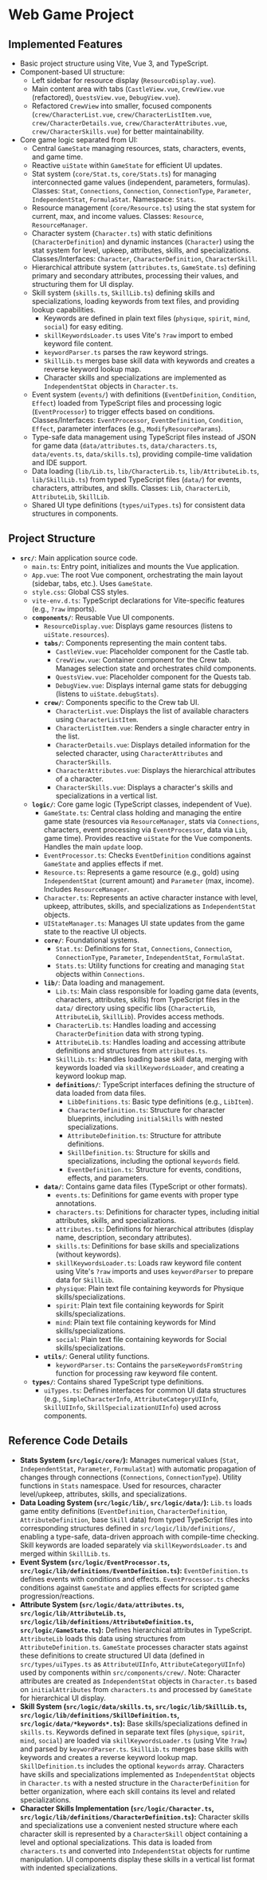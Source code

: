 # Web Game Project

## Implemented Features

*   Basic project structure using Vite, Vue 3, and TypeScript.
*   Component-based UI structure:
    *   Left sidebar for resource display (`ResourceDisplay.vue`).
    *   Main content area with tabs (`CastleView.vue`, `CrewView.vue` (refactored), `QuestsView.vue`, `DebugView.vue`).
    *   Refactored `CrewView` into smaller, focused components (`crew/CharacterList.vue`, `crew/CharacterListItem.vue`, `crew/CharacterDetails.vue`, `crew/CharacterAttributes.vue`, `crew/CharacterSkills.vue`) for better maintainability.
*   Core game logic separated from UI:
    *   Central `GameState` managing resources, stats, characters, events, and game time.
    *   Reactive `uiState` within `GameState` for efficient UI updates.
    *   Stat system (`core/Stat.ts`, `core/Stats.ts`) for managing interconnected game values (independent, parameters, formulas). Classes: `Stat`, `Connections`, `Connection`, `ConnectionType`, `Parameter`, `IndependentStat`, `FormulaStat`. Namespace: `Stats`.
    *   Resource management (`core/Resource.ts`) using the stat system for current, max, and income values. Classes: `Resource`, `ResourceManager`.
    *   Character system (`Character.ts`) with static definitions (`CharacterDefinition`) and dynamic instances (`Character`) using the stat system for level, upkeep, attributes, skills, and specializations. Classes/Interfaces: `Character`, `CharacterDefinition`, `CharacterSkill`.
    *   Hierarchical attribute system (`attributes.ts`, `GameState.ts`) defining primary and secondary attributes, processing their values, and structuring them for UI display.
    *   Skill system (`skills.ts`, `SkillLib.ts`) defining skills and specializations, loading keywords from text files, and providing lookup capabilities.
        *   Keywords are defined in plain text files (`physique`, `spirit`, `mind`, `social`) for easy editing.
        *   `skillKeywordsLoader.ts` uses Vite's `?raw` import to embed keyword file content.
        *   `keywordParser.ts` parses the raw keyword strings.
        *   `SkillLib.ts` merges base skill data with keywords and creates a reverse keyword lookup map.
        *   Character skills and specializations are implemented as `IndependentStat` objects in `Character.ts`.
    *   Event system (`events/`) with definitions (`EventDefinition`, `Condition`, `Effect`) loaded from TypeScript files and processing logic (`EventProcessor`) to trigger effects based on conditions. Classes/Interfaces: `EventProcessor`, `EventDefinition`, `Condition`, `Effect`, parameter interfaces (e.g., `ModifyResourceParams`).
    *   Type-safe data management using TypeScript files instead of JSON for game data (`data/attributes.ts`, `data/characters.ts`, `data/events.ts`, `data/skills.ts`), providing compile-time validation and IDE support.
    *   Data loading (`lib/Lib.ts`, `lib/CharacterLib.ts`, `lib/AttributeLib.ts`, `lib/SkillLib.ts`) from typed TypeScript files (`data/`) for events, characters, attributes, and skills. Classes: `Lib`, `CharacterLib`, `AttributeLib`, `SkillLib`.
    *   Shared UI type definitions (`types/uiTypes.ts`) for consistent data structures in components.

## Project Structure

*   **`src/`**: Main application source code.
    *   `main.ts`: Entry point, initializes and mounts the Vue application.
    *   `App.vue`: The root Vue component, orchestrating the main layout (sidebar, tabs, etc.). Uses `GameState`.
    *   `style.css`: Global CSS styles.
    *   `vite-env.d.ts`: TypeScript declarations for Vite-specific features (e.g., `?raw` imports).
    *   **`components/`**: Reusable Vue UI components.
        *   `ResourceDisplay.vue`: Displays game resources (listens to `uiState.resources`).
        *   **`tabs/`**: Components representing the main content tabs.
            *   `CastleView.vue`: Placeholder component for the Castle tab.
            *   `CrewView.vue`: Container component for the Crew tab. Manages selection state and orchestrates child components.
            *   `QuestsView.vue`: Placeholder component for the Quests tab.
            *   `DebugView.vue`: Displays internal game stats for debugging (listens to `uiState.debugStats`).
        *   **`crew/`**: Components specific to the Crew tab UI.
            *   `CharacterList.vue`: Displays the list of available characters using `CharacterListItem`.
            *   `CharacterListItem.vue`: Renders a single character entry in the list.
            *   `CharacterDetails.vue`: Displays detailed information for the selected character, using `CharacterAttributes` and `CharacterSkills`.
            *   `CharacterAttributes.vue`: Displays the hierarchical attributes of a character.
            *   `CharacterSkills.vue`: Displays a character's skills and specializations in a vertical list.
    *   **`logic/`**: Core game logic (TypeScript classes, independent of Vue).
        *   `GameState.ts`: Central class holding and managing the entire game state (resources via `ResourceManager`, stats via `Connections`, characters, event processing via `EventProcessor`, data via `Lib`, game time). Provides reactive `uiState` for the Vue components. Handles the main `update` loop.
        *   `EventProcessor.ts`: Checks `EventDefinition` conditions against `GameState` and applies effects if met.
        *   `Resource.ts`: Represents a game resource (e.g., gold) using `IndependentStat` (current amount) and `Parameter` (max, income). Includes `ResourceManager`.
        *   `Character.ts`: Represents an active character instance with level, upkeep, attributes, skills, and specializations as `IndependentStat` objects.
        *   `UIStateManager.ts`: Manages UI state updates from the game state to the reactive UI objects.
        *   **`core/`**: Foundational systems.
            *   `Stat.ts`: Definitions for `Stat`, `Connections`, `Connection`, `ConnectionType`, `Parameter`, `IndependentStat`, `FormulaStat`.
            *   `Stats.ts`: Utility functions for creating and managing `Stat` objects within `Connections`.
        *   **`lib/`**: Data loading and management.
            *   `Lib.ts`: Main class responsible for loading game data (events, characters, attributes, skills) from TypeScript files in the `data/` directory using specific libs (`CharacterLib`, `AttributeLib`, `SkillLib`). Provides access methods.
            *   `CharacterLib.ts`: Handles loading and accessing `CharacterDefinition` data with strong typing.
            *   `AttributeLib.ts`: Handles loading and accessing attribute definitions and structures from `attributes.ts`.
            *   `SkillLib.ts`: Handles loading base skill data, merging with keywords loaded via `skillKeywordsLoader`, and creating a keyword lookup map.
            *   **`definitions/`**: TypeScript interfaces defining the structure of data loaded from data files.
                *   `LibDefinitions.ts`: Basic type definitions (e.g., `LibItem`).
                *   `CharacterDefinition.ts`: Structure for character blueprints, including `initialSkills` with nested specializations.
                *   `AttributeDefinition.ts`: Structure for attribute definitions.
                *   `SkillDefinition.ts`: Structure for skills and specializations, including the optional `keywords` field.
                *   `EventDefinition.ts`: Structure for events, conditions, effects, and parameters.
        *   **`data/`**: Contains game data files (TypeScript or other formats).
            *   `events.ts`: Definitions for game events with proper type annotations.
            *   `characters.ts`: Definitions for character types, including initial attributes, skills, and specializations.
            *   `attributes.ts`: Definitions for hierarchical attributes (display name, description, secondary attributes).
            *   `skills.ts`: Definitions for base skills and specializations (without keywords).
            *   `skillKeywordsLoader.ts`: Loads raw keyword file content using Vite's `?raw` imports and uses `keywordParser` to prepare data for `SkillLib`.
            *   `physique`: Plain text file containing keywords for Physique skills/specializations.
            *   `spirit`: Plain text file containing keywords for Spirit skills/specializations.
            *   `mind`: Plain text file containing keywords for Mind skills/specializations.
            *   `social`: Plain text file containing keywords for Social skills/specializations.
        *   **`utils/`**: General utility functions.
            *   `keywordParser.ts`: Contains the `parseKeywordsFromString` function for processing raw keyword file content.
    *   **`types/`**: Contains shared TypeScript type definitions.
        *   `uiTypes.ts`: Defines interfaces for common UI data structures (e.g., `SimpleCharacterInfo`, `AttributeCategoryUIInfo`, `SkillUIInfo`, `SkillSpecializationUIInfo`) used across components.

## Reference Code Details
*   **Stats System (`src/logic/core/`):** Manages numerical values (`Stat`, `IndependentStat`, `Parameter`, `FormulaStat`) with automatic propagation of changes through connections (`Connections`, `ConnectionType`). Utility functions in `Stats` namespace. Used for resources, character level/upkeep, attributes, skills, and specializations.
*   **Data Loading System (`src/logic/lib/`, `src/logic/data/`):** `Lib.ts` loads game entity definitions (`EventDefinition`, `CharacterDefinition`, `AttributeDefinition`, base `Skill` data) from typed TypeScript files into corresponding structures defined in `src/logic/lib/definitions/`, enabling a type-safe, data-driven approach with compile-time checking. Skill keywords are loaded separately via `skillKeywordsLoader.ts` and merged within `SkillLib.ts`.
*   **Event System (`src/logic/EventProcessor.ts`, `src/logic/lib/definitions/EventDefinition.ts`):** `EventDefinition.ts` defines events with conditions and effects. `EventProcessor.ts` checks conditions against `GameState` and applies effects for scripted game progression/reactions.
*   **Attribute System (`src/logic/data/attributes.ts`, `src/logic/lib/AttributeLib.ts`, `src/logic/lib/definitions/AttributeDefinition.ts`, `src/logic/GameState.ts`):** Defines hierarchical attributes in TypeScript. `AttributeLib` loads this data using structures from `AttributeDefinition.ts`. `GameState` processes character stats against these definitions to create structured UI data (defined in `src/types/uiTypes.ts` as `AttributeUIInfo`, `AttributeCategoryUIInfo`) used by components within `src/components/crew/`. Note: Character attributes are created as `IndependentStat` objects in `Character.ts` based on `initialAttributes` from `characters.ts` and processed by `GameState` for hierarchical UI display.
*   **Skill System (`src/logic/data/skills.ts`, `src/logic/lib/SkillLib.ts`, `src/logic/lib/definitions/SkillDefinition.ts`, `src/logic/data/*keywords*.ts`):** Base skills/specializations defined in `skills.ts`. Keywords defined in separate text files (`physique`, `spirit`, `mind`, `social`) are loaded via `skillKeywordsLoader.ts` (using Vite `?raw`) and parsed by `keywordParser.ts`. `SkillLib.ts` merges base skills with keywords and creates a reverse keyword lookup map. `SkillDefinition.ts` includes the optional `keywords` array. Characters have skills and specializations implemented as `IndependentStat` objects in `Character.ts` with a nested structure in the `CharacterDefinition` for better organization, where each skill contains its level and related specializations.
*   **Character Skills Implementation (`src/logic/Character.ts`, `src/logic/lib/definitions/CharacterDefinition.ts`):** Character skills and specializations use a convenient nested structure where each character skill is represented by a `CharacterSkill` object containing a level and optional specializations. This data is loaded from `characters.ts` and converted into `IndependentStat` objects for runtime manipulation. UI components display these skills in a vertical list format with indented specializations.